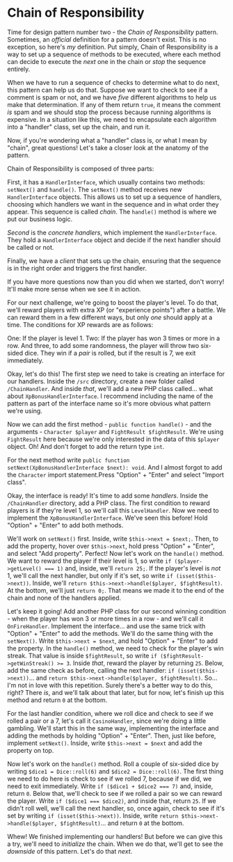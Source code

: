 # Chain of Responsibility

Time for design pattern number two - the *Chain of Responsibility* pattern. Sometimes, an *official* definition for a pattern doesn't exist. This is no exception, so here's *my* definition. Put simply, Chain of Responsibility is a way to set up a sequence of methods to be executed, where each method can decide to execute the *next* one in the chain or *stop* the sequence entirely.

When we have to run a sequence of checks to determine what to do next, this pattern can help us do that. Suppose we want to check to see if a comment is spam or not, and we have *five* different algorithms to help us make that determination. If any of them return `true`, it means the comment *is* spam and we should stop the process because running algorithms is expensive. In a situation like this, we need to encapsulate each algorithm into a "handler" class, set up the chain, and run it.

Now, if you're wondering what a "handler" class is, or what I mean by "chain", great questions! Let's take a closer look at the anatomy of the pattern.

Chain of Responsibility is composed of three parts:

First, it has a `HandlerInterface`, which usually contains two methods: `setNext()` and `handle()`. The `setNext()` method receives new `HandlerInterface` objects. This allows us to set up a sequence of handlers, choosing which handlers we want in the sequence and in what order they appear. This sequence is called *chain*. The `handle()` method
is where we put our business logic.

*Second* is the *concrete handlers*, which implement the `HandlerInterface`. They hold a `HandlerInterface` object and decide if the next handler should be called or not.

Finally, we have a *client* that sets up the chain, ensuring that the sequence is in the right order and triggers the first handler.

If you have more questions now than you did when we started, don't worry! It'll make more sense when we see it in action.

For our next challenge, we're going to boost the player's level. To do that, we'll reward players with extra XP (or "experience points") after a battle. We can reward them in a few different ways, but only *one* should apply at a time. The conditions for XP rewards are as follows:

One: If the player is level 1.
Two: If the player has won 3 times or more in a row.
And three, to add some randomness, the player will throw two six-sided dice. They win if a *pair* is rolled, but if the result is 7, we exit immediately.

Okay, let's do this! The first step we need to take is creating an interface
for our handlers. Inside the `/src` directory, create a new folder called `/ChainHandler`. And inside *that*, we'll add a new PHP class called... what about `XpBonusHandlerInterface`. I recommend including the name of the pattern as part of the interface name so it's more obvious what pattern we're using.

Now we can add the first method - `public function handle()` - and the arguments - `Character $player` and `FightResult $fightResult`. We're using `FightResult` here because we're only interested in the data of this `$player` object. Oh! And don't forget to add the return type `int`.

For the next method write `public function setNext(XpBonusHandlerInterface $next): void`. And I almost forgot to add the `Character` import statement.Press "Option" + "Enter" and select "Import class".

Okay, the interface is ready! It's time to add some *handlers*. Inside the `/ChainHandler` directory, add a PHP class. The first condition to reward players is if they're level 1, so we'll call this `LevelHandler`. Now we need to implement the `XpBonusHandlerInterface`. We've seen this before! Hold "Option" + "Enter" to add both methods.

We'll work on `setNext()` first. Inside, write `$this->next = $next;`. Then, to add the property, hover over `$this->next`, hold press "Option" + "Enter", and select "Add property". Perfect! Now let's work on the `handle()` method. We want to reward the player if their level is 1, so write `if ($player->getLevel() === 1)` and, inside, we'll `return 25;`. If the player's level is *not* 1, we'll call the next handler, but only if it's set, so write `if (isset($this->next))`. Inside, we'll `return $this->next->handle($player, $fightResult)`. At the bottom, we'll just `return 0;`. That means we made it to the end of the chain and none of the handlers applied.

Let's keep it going! Add another PHP class for our second winning condition - when the player has won 3 or more times in a row - and we'll call it `OnFireHandler`. Implement the interface... and use the same trick with "Option" + "Enter" to add the methods. We'll do the same thing with the `setNext()`. Write `$this->next = $next`, and hold "Option" + "Enter" to add the property. In the `handle()` method, we need to check for the player's win streak. That value is inside `$fightResult`, so write `if ($fightResult->getWinStreak() >= 3`. Inside *that*, reward the player by returning `25`. Below, add the same check as before, calling the next handler: `if (isset($this->next))`... and `return $this->next->handle($player, $fightResult)`. So... I'm not in love with this repetition. Surely there's a better way to do this, right? There *is*, and we'll talk about that later, but for now, let's finish up this method and return `0` at the bottom.

For the last handler condition, where we roll dice and check to see if we rolled a pair or a 7, let's call it `CasinoHandler`, since we're doing a little gambling. We'll start this in the same way, implementing the interface and adding the methods by holding "Option" + "Enter". Then, just like before, implement `setNext()`. Inside, write `$this->next = $next` and add the property on top.

Now let's work on the `handle()` method. Roll a couple of six-sided dice by writing `$dice1 = Dice::roll(6)` and `$dice2 = Dice::roll(6)`. The first thing we need to do here is check to see if we rolled 7, because if we did, we need to exit immediately. Write `if ($dice1 + $dice2 === 7)` and, inside, return `0`. Below that, we'll check to see if we rolled a pair so we can reward the player. Write `if ($dice1 === $dice2)`, and inside that, return `25`. If we didn't roll well, we'll call the next handler, so, once again, check to see if it's set by writing `if (isset($this->next))`. Inside, write `return $this->next->handle($player, $fightResult)`... and return `0` at the bottom.

Whew! We finished implementing our handlers! But before we can give this a try, we'll need to *initialize* the chain. When we do that, we'll get to see the *downside* of this pattern. Let's do that *next*.
